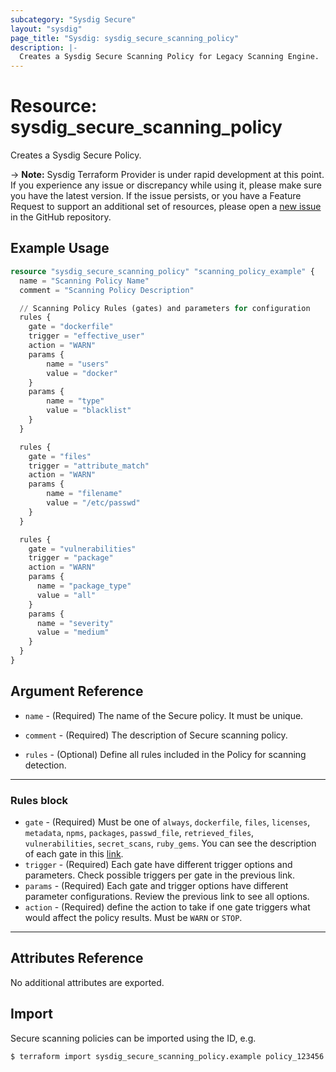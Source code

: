 ```yaml
---
subcategory: "Sysdig Secure"
layout: "sysdig"
page_title: "Sysdig: sysdig_secure_scanning_policy"
description: |-
  Creates a Sysdig Secure Scanning Policy for Legacy Scanning Engine.
---
```


# Resource: sysdig_secure_scanning_policy

Creates a Sysdig Secure Policy.

-> **Note:** Sysdig Terraform Provider is under rapid development at this point. If you experience any issue or discrepancy while using it, please make sure you have the latest version. If the issue persists, or you have a Feature Request to support an additional set of resources, please open a [new issue](https://github.com/sysdiglabs/terraform-provider-sysdig/issues/new) in the GitHub repository.  

## Example Usage

```terraform
resource "sysdig_secure_scanning_policy" "scanning_policy_example" {
  name = "Scanning Policy Name"
  comment = "Scanning Policy Description"

  // Scanning Policy Rules (gates) and parameters for configuration
  rules {
    gate = "dockerfile"
    trigger = "effective_user"
    action = "WARN"
    params {
        name = "users"
        value = "docker"
    }
    params {
        name = "type"
        value = "blacklist"
    }
  }

  rules {
    gate = "files"
    trigger = "attribute_match"
    action = "WARN"
    params {
        name = "filename"
        value = "/etc/passwd"
    }
  }

  rules {
    gate = "vulnerabilities"
    trigger = "package"
    action = "WARN"
    params {
      name = "package_type"
      value = "all"
    }
    params {
      name = "severity"
      value = "medium"
    }
  }
}
```

## Argument Reference

* `name` - (Required) The name of the Secure policy. It must be unique.

* `comment` - (Required) The description of Secure scanning policy.

* `rules` - (Optional) Define all rules included in the Policy for scanning detection.

- - -

### Rules block

* `gate` - (Required) Must be one of `always`, `dockerfile`, `files`, `licenses`, `metadata`, `npms`, `packages`, `passwd_file`, `retrieved_files`, `vulnerabilities`, `secret_scans`, `ruby_gems`. You can see the description of each gate in this [link](https://docs.sysdig.com/en/docs/sysdig-secure/scanning/manage-scanning-policies/scanning-policy-gates-and-triggers/).
* `trigger` - (Required) Each gate have different trigger options and parameters. Check possible triggers per gate in the previous link.
* `params` - (Required) Each gate and trigger options have different parameter configurations. Review the previous link to see all options.
* `action` - (Required) define the action to take if one gate triggers what would affect the policy results. Must be `WARN` or `STOP`.

- - -

## Attributes Reference

No additional attributes are exported.

## Import

Secure scanning policies can be imported using the ID, e.g.

```
$ terraform import sysdig_secure_scanning_policy.example policy_123456
```
